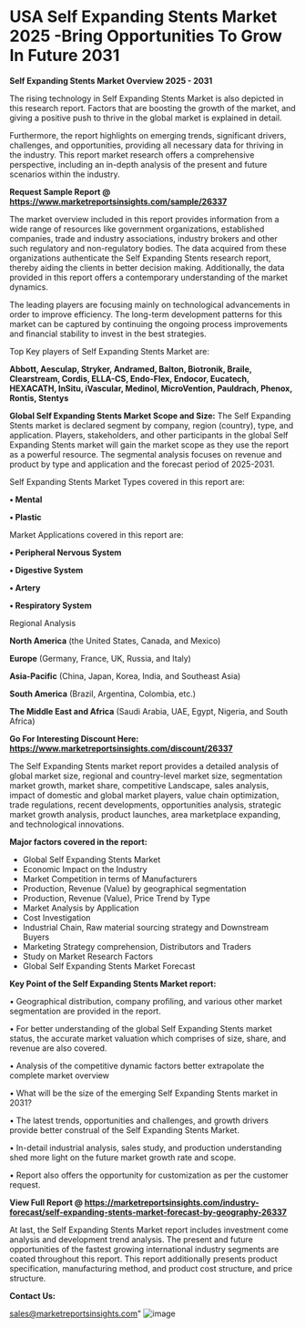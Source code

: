  # USA Self Expanding Stents Market 2025 -Bring Opportunities To Grow In Future 2031

<Strong> Self Expanding Stents Market Overview 2025 - 2031</strong>

The rising technology in Self Expanding Stents Market is also depicted in this research report. Factors that are boosting the growth of the market, and giving a positive push to thrive in the global market is explained in detail.

Furthermore, the report highlights on emerging trends, significant drivers, challenges, and opportunities, providing all necessary data for thriving in the industry. This report market research offers a comprehensive perspective, including an in-depth analysis of the present and future scenarios within the industry.

<strong>Request Sample Report @ <a href=https://www.marketreportsinsights.com/sample/26337>https://www.marketreportsinsights.com/sample/26337</a></strong>

The market overview included in this report provides information from a wide range of resources like government organizations, established companies, trade and industry associations, industry brokers and other such regulatory and non-regulatory bodies. The data acquired from these organizations authenticate the Self Expanding Stents research report, thereby aiding the clients in better decision making. Additionally, the data provided in this report offers a contemporary understanding of the market dynamics.

The leading players are focusing mainly on technological advancements in order to improve efficiency. The long-term development patterns for this market can be captured by continuing the ongoing process improvements and financial stability to invest in the best strategies.

Top Key players of Self Expanding Stents Market are:

<strong>Abbott, Aesculap, Stryker, Andramed, Balton, Biotronik, Braile, Clearstream, Cordis, ELLA-CS, Endo-Flex, Endocor, Eucatech, HEXACATH, InSitu, iVascular, Medinol, MicroVention, Pauldrach, Phenox, Rontis, Stentys</strong>

<strong><b>Global Self Expanding Stents Market Scope and Size:</b></strong>
The Self Expanding Stents market is declared segment by company, region (country), type, and application. Players, stakeholders, and other participants in the global Self Expanding Stents market will gain the market scope as they use the report as a powerful resource. The segmental analysis focuses on revenue and product by type and application and the forecast period of 2025-2031.

Self Expanding Stents Market Types covered in this report are:

<strong>• Mental

• Plastic</strong>

Market Applications covered in this report are:

<strong>• Peripheral Nervous System

• Digestive System

• Artery

• Respiratory System</strong> 

Regional Analysis

<strong>North America</strong> (the United States, Canada, and Mexico)

<strong>Europe</strong> (Germany, France, UK, Russia, and Italy)

<strong>Asia-Pacific</strong> (China, Japan, Korea, India, and Southeast Asia)

<strong>South America</strong> (Brazil, Argentina, Colombia, etc.)

<strong>The Middle East and Africa</strong> (Saudi Arabia, UAE, Egypt, Nigeria, and South Africa)

<strong>Go For Interesting Discount Here: <a href=https://www.marketreportsinsights.com/discount/26337>https://www.marketreportsinsights.com/discount/26337</a></strong>

The Self Expanding Stents market report provides a detailed analysis of global market size, regional and country-level market size, segmentation market growth, market share, competitive Landscape, sales analysis, impact of domestic and global market players, value chain optimization, trade regulations, recent developments, opportunities analysis, strategic market growth analysis, product launches, area marketplace expanding, and technological innovations.

<strong><b>Major factors covered in the report:</b></strong>
<ul>
  <li>Global Self Expanding Stents Market </li>
  <li>Economic Impact on the Industry</li>
  <li>Market Competition in terms of Manufacturers</li>
  <li>Production, Revenue (Value) by geographical segmentation</li>
  <li>Production, Revenue (Value), Price Trend by Type</li>
  <li>Market Analysis by Application</li>
  <li>Cost Investigation</li>
  <li>Industrial Chain, Raw material sourcing strategy and Downstream Buyers</li>
  <li>Marketing Strategy comprehension, Distributors and Traders</li>
  <li>Study on Market Research Factors</li>
  <li>Global Self Expanding Stents Market Forecast</li>
</ul>

<strong><b>Key Point of the Self Expanding Stents Market report:</b></strong>

• Geographical distribution, company profiling, and various other market segmentation are provided in the report.

• For better understanding of the global Self Expanding Stents market status, the accurate market valuation which comprises of size, share, and revenue are also covered.

• Analysis of the competitive dynamic factors better extrapolate the complete market overview

• What will be the size of the emerging Self Expanding Stents market in 2031?

• The latest trends, opportunities and challenges, and growth drivers provide better construal of the Self Expanding Stents Market.

• In-detail industrial analysis, sales study, and production understanding shed more light on the future market growth rate and scope.

• Report also offers the opportunity for customization as per the customer request.

<strong><b>View Full Report @ <a href=https://marketreportsinsights.com/industry-forecast/self-expanding-stents-market-forecast-by-geography-26337>https://marketreportsinsights.com/industry-forecast/self-expanding-stents-market-forecast-by-geography-26337</a></b></strong>


At last, the Self Expanding Stents Market report includes investment come analysis and development trend analysis. The present and future opportunities of the fastest growing international industry segments are coated throughout this report. This report additionally presents product specification, manufacturing method, and product cost structure, and price structure.

<strong>Contact Us:</strong>

sales@marketreportsinsights.com"
![image](https://github.com/user-attachments/assets/d4a16aa6-3190-43d3-97ff-0feb77ac1d9e)
